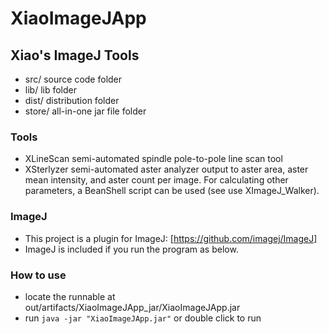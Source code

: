 # XiaoImageJApp
## Xiao's ImageJ Tools

* src/ source code folder
* lib/ lib folder
* dist/ distribution folder
* store/ all-in-one jar file folder

### Tools
* XLineScan semi-automated spindle pole-to-pole line scan tool
* XSterlyzer semi-automated aster analyzer output to aster area, aster mean intensity, and aster count per image. For calculating other parameters, a BeanShell script can be used (see use XImageJ_Walker).

### ImageJ
* This project is a plugin for ImageJ: [https://github.com/imagej/ImageJ]
* ImageJ is included if you run the program as below.

### How to use
- locate the runnable at out/artifacts/XiaoImageJApp_jar/XiaoImageJApp.jar
- run `java -jar "XiaoImageJApp.jar"` or double click to run